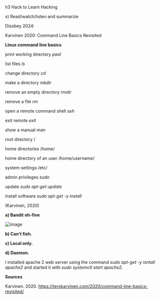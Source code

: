 h3 Hack to Learn Hacking



x) Read/watch/listen and summarize



Disobey 2024:




Karvinen 2020: Command Line Basics Revisited

**Linux command line basics**

print working directory _pwd_

list files _ls_

change directory _cd_

make a directory _mkdir_

remove an empty directory _rmdir_

remove a file _rm_

open a remote command shell _ssh_

exit remote _exit_

show a manual _man_

root directory /

home directories /home/

home directory of an user /home/username/

system settings /etc/

admin privileges _sudo_

update _sudo apt-get update_

install software _sudo apt-get -y install_

(Karvinen, 2020)


**a) Bandit oh-five**

![image](https://github.com/user-attachments/assets/d06aae19-0367-4160-822c-6fa5f4873dd7)


**b) Can't fish.**


**c) Local only.**


**d) Daemon.**

I installed apache 2 web server using the command _sudo apt-get -y isntall _apache2__ and started it with _sudo systemctl start apache2_. 






**Sources**


Karvinen. 2020. https://terokarvinen.com/2020/command-line-basics-revisited/
